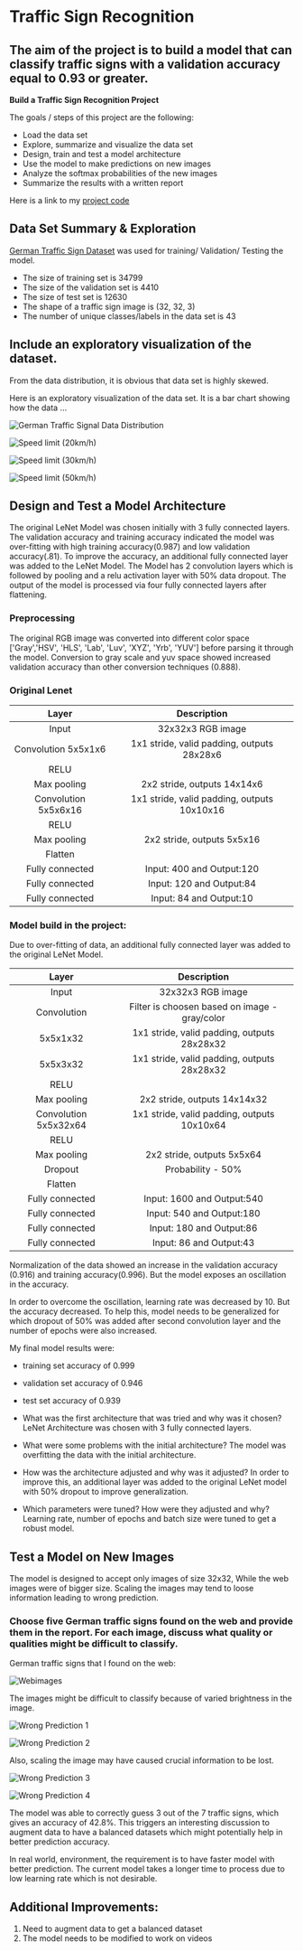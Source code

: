 # **Traffic Sign Recognition** 

The aim of the project is to build a model that can classify traffic signs with a validation accuracy equal to 0.93 or greater.
---

**Build a Traffic Sign Recognition Project**

The goals / steps of this project are the following:
* Load the data set
* Explore, summarize and visualize the data set
* Design, train and test a model architecture
* Use the model to make predictions on new images
* Analyze the softmax probabilities of the new images
* Summarize the results with a written report

Here is a link to my [project code](https://github.com/meenunat/German_traffic_Sign_classifier/blob/master/Traffic_Sign_classifier.ipynb)

## Data Set Summary & Exploration

[German Traffic Sign Dataset](http://benchmark.ini.rub.de/?section=gtsrb&subsection=dataset) was used for training/ Validation/ Testing the model.

* The size of training set is 34799
* The size of the validation set is 4410
* The size of test set is 12630
* The shape of a traffic sign image is (32, 32, 3)
* The number of unique classes/labels in the data set is 43

## Include an exploratory visualization of the dataset.

From the data distribution, it is obvious that data set is highly skewed.  

Here is an exploratory visualization of the data set. It is a bar chart showing how the data ...

![](results/data_distribution.png?raw=true "German Traffic Signal Data Distribution")

![](results/data_0.png?raw=true "Speed limit (20km/h)")

![](results/data_1.png?raw=true "Speed limit (30km/h)")

![](results/data_2.png?raw=true "Speed limit (50km/h)")

## Design and Test a Model Architecture

The original LeNet Model was chosen initially with 3 fully connected  layers. The validation accuracy and training accuracy indicated the model was over-fitting with high training accuracy(0.987) and low validation accuracy(.81). To improve the accuracy, an additional fully connected layer was added to the LeNet Model. The Model has 2 convolution layers which is followed by pooling and a relu activation layer with 50% data dropout. The output of the model is processed via four fully connected layers after flattening.

### Preprocessing

The original RGB image was converted into different color space ['Gray','HSV', 'HLS', 'Lab', 'Luv', 'XYZ', 'Yrb', 'YUV'] before parsing it through the model. Conversion to gray scale and yuv space showed increased validation accuracy than other conversion techniques (0.888).

### Original Lenet

| Layer         		|     Description	        					| 
|:---------------------:|:---------------------------------------------:| 
| Input         		| 32x32x3 RGB image   							| 
| Convolution 5x5x1x6	| 1x1 stride, valid padding, outputs 28x28x6 	|
| RELU			     	|												|
| Max pooling	      	| 2x2 stride,  outputs 14x14x6 					|
| Convolution 5x5x6x16  | 1x1 stride, valid padding, outputs 10x10x16 	|
| RELU			     	|												|
| Max pooling	      	| 2x2 stride,  outputs 5x5x16 					|
| Flatten				|         					     				|
| Fully connected		| Input: 400 and Output:120   					|
| Fully connected		| Input: 120 and Output:84   					|
| Fully connected		| Input: 84 and Output:10   					|


### Model build in the project:
Due to over-fitting of data, an additional fully connected layer was added to the original LeNet Model. 

| Layer         		|     Description	        					| 
|:---------------------:|:---------------------------------------------:| 
| Input         		| 32x32x3 RGB image   							| 
| Convolution			| Filter is choosen based on image - gray/color |
|	5x5x1x32			| 1x1 stride, valid padding, outputs 28x28x32 	|
|	5x5x3x32			| 1x1 stride, valid padding, outputs 28x28x32	|
| RELU			     	|												|
| Max pooling	      	| 2x2 stride,  outputs 14x14x32					|
| Convolution 5x5x32x64 | 1x1 stride, valid padding, outputs 10x10x64 	|
| RELU			     	|												|
| Max pooling	      	| 2x2 stride,  outputs 5x5x64 					|
| Dropout	      		| Probability - 50% 							|
| Flatten				|         					     				|
| Fully connected		| Input: 1600 and Output:540   					|
| Fully connected		| Input: 540 and Output:180   					|
| Fully connected		| Input: 180 and Output:86   					|
| Fully connected		| Input: 86 and Output:43   					|

Normalization of the data showed an increase in the validation accuracy (0.916) and training accuracy(0.996). But the model exposes an oscillation in the accuracy. 

In order to overcome the oscillation, learning rate was decreased by 10. But the accuracy decreased. To help this, model needs to be generalized for which dropout of 50% was added after second convolution layer and the number of epochs were also increased.

My final model results were:
* training set accuracy of 0.999
* validation set accuracy of 0.946
* test set accuracy of 0.939


* What was the first architecture that was tried and why was it chosen? 
LeNet Architecture was chosen with 3 fully connected layers.

* What were some problems with the initial architecture?
The model was overfitting the data with the initial architecture. 
 
* How was the architecture adjusted and why was it adjusted? 
In order to improve this, an additional layer was added to the original LeNet model with 50% dropout to improve generalization.  

* Which parameters were tuned? How were they adjusted and why?
Learning rate, number of epochs and batch size were tuned to get a robust model.

## Test a Model on New Images
The model is designed to accept only images of size 32x32, While the web images were of bigger size. Scaling the images may tend to loose information leading to wrong prediction.

### Choose five German traffic signs found on the web and provide them in the report. For each image, discuss what quality or qualities might be difficult to classify.

German traffic signs that I found on the web:

![](results/webimage.png?raw=true "Webimages")

The images might be difficult to classify because of varied brightness in the image. 

![](results/webimage_result_1.PNG?raw=true "Wrong Prediction 1")

![](results/webimage_result_5.PNG?raw=true "Wrong Prediction 2")

Also, scaling the image may have caused crucial information to be lost.

![](results/webimage_result_3.PNG?raw=true "Wrong Prediction 3")

![](results/webimage_result_4.PNG?raw=true "Wrong Prediction 4")

The model was able to correctly guess 3 out of the 7 traffic signs, which gives an accuracy of 42.8%. This triggers an interesting discussion to augment data to have a balanced datasets which might potentially help in better prediction accuracy.

In real world, environment, the requirement is to have faster model with better prediction. The current model takes a longer time to process due to low learning rate which is not desirable. 

## Additional Improvements:
1.	Need to augment data to get a balanced dataset
2.	The model needs to be modified to work on videos